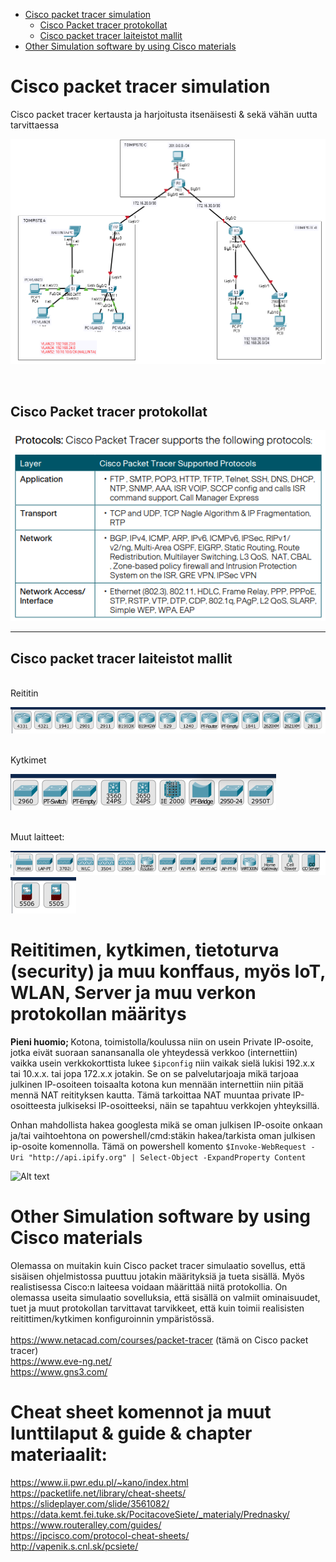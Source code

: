 - [Cisco packet tracer simulation](#Cisco-packet-tracer-simulation)
  * [Cisco Packet tracer protokollat](#cisco-packet-tracer-protokollat)
  * [Cisco packet tracer laiteistot mallit](#cisco-packet-tracer-laiteistot-mallit)
 - [Other Simulation software by using Cisco materials](#Other-Simulation-software-by-using-Cisco-materials)

# Cisco packet tracer simulation
Cisco packet tracer kertausta ja harjoitusta itsenäisesti & sekä vähän uutta tarvittaessa <br>

![Alt text](kuvat/CiscoPacketTracer-1.PNG?raw=true "None")

<br>

## Cisco Packet tracer protokollat

![Alt text](kuvat/CPT-protocols.PNG?raw=true "None")

<hr>

## Cisco packet tracer laiteistot mallit
<br>
Reititin

![Alt text](kuvat/cisco-packet-tracer-devices-2.PNG) <br>

<br>
Kytkimet

![Alt text](kuvat/cisco-packet-tracer-devices-1.PNG) <br>

<br>
Muut laitteet:

![Alt text](kuvat/cisco-packet-tracer-devices-3.PNG)
![Alt text](kuvat/cisco-packet-tracer-devices-4.PNG)


# Reititimen, kytkimen, tietoturva (security) ja muu konffaus, myös IoT, WLAN, Server ja muu verkon protokollan määritys

<b> Pieni huomio; </b> Kotona, toimistolla/koulussa niin on usein Private IP-osoite, jotka eivät suoraan sanansanalla ole yhteydessä verkkoo (internettiin) vaikka usein verkkokorttista lukee `$ipconfig` niin vaikak sielä lukisi 192.x.x tai 10.x.x. tai jopa 172.x.x jotakin. Se on se palvelutarjoaja mikä tarjoaa julkinen IP-osoiteen toisaalta kotona kun mennään internettiin niin pitää mennä NAT reitityksen kautta. Tämä tarkoittaa NAT muuntaa private IP-osoitteesta julkiseksi IP-osoitteeksi, näin se tapahtuu verkkojen yhteyksillä. 

Onhan mahdollista hakea googlesta mikä se oman julkisen IP-osoite onkaan ja/tai vaihtoehtona on powershell/cmd:stäkin hakea/tarkista oman julkisen ip-osoite komennolla. Tämä on powershell komento `$Invoke-WebRequest -Uri "http://api.ipify.org" | Select-Object -ExpandProperty Content`


![Alt text](kuvat/IMG_20191101_140519.jpg?raw=true "None")

# Other Simulation software by using Cisco materials

Olemassa on muitakin kuin Cisco packet tracer simulaatio sovellus, että sisäisen ohjelmistossa puuttuu jotakin määrityksiä ja tueta sisällä. Myös realistisessa Cisco:n laiteesa voidaan määrittää niitä protokollia. On olemassa useita simulaatio sovelluksia, että sisällä on valmiit ominaisuudet, tuet ja muut protokollan tarvittavat tarvikkeet, että kuin toimii realisisten reitittimen/kytkimen konfiguroinnin ympäristössä.
<br><br> 
https://www.netacad.com/courses/packet-tracer (tämä on Cisco packet tracer) <br>
https://www.eve-ng.net/ <br>
https://www.gns3.com/<br>

# Cheat sheet komennot ja muut lunttilaput & guide & chapter materiaalit:
https://www.ii.pwr.edu.pl/~kano/index.html <br>
https://packetlife.net/library/cheat-sheets/ <br>
https://slideplayer.com/slide/3561082/ <br>
https://data.kemt.fei.tuke.sk/PocitacoveSiete/_materialy/Prednasky/ <br>
https://www.routeralley.com/guides/ <br>
https://ipcisco.com/protocol-cheat-sheets/ <br>
http://vapenik.s.cnl.sk/pcsiete/ <br>
